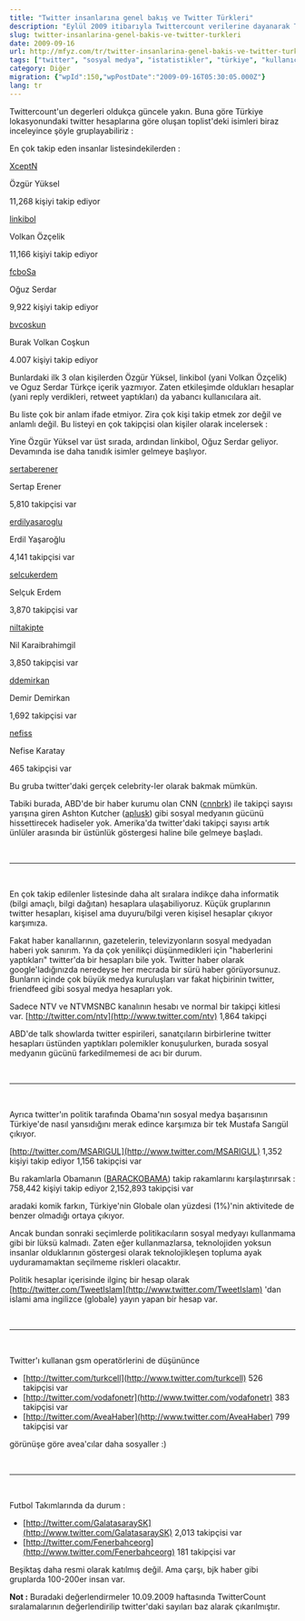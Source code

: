 ```yaml
---
title: "Twitter insanlarına genel bakış ve Twitter Türkleri"
description: "Eylül 2009 itibarıyla Twittercount verilerine dayanarak Türkiye'deki Twitter kullanıcı profillerine genel bir bakış. En çok takip edenler, en çok takipçisi olanlar ve marka hesapları."
slug: twitter-insanlarina-genel-bakis-ve-twitter-turkleri
date: 2009-09-16
url: http://mfyz.com/tr/twitter-insanlarina-genel-bakis-ve-twitter-turkleri/
tags: ["twitter", "sosyal medya", "istatistikler", "türkiye", "kullanıcı analizi"]
category: Diğer
migration: {"wpId":150,"wpPostDate":"2009-09-16T05:30:05.000Z"}
lang: tr
---
```


Twittercount'un degerleri oldukça güncele yakın. Buna göre Türkiye lokasyonundaki twitter hesaplarına göre oluşan toplist'deki isimleri biraz inceleyince şöyle gruplayabiliriz :

En çok takip eden insanlar listesindekilerden :

[XceptN](http://www.twitter.com/XceptN)

Özgür Yüksel

11,268 kişiyi takip ediyor

[linkibol](http://www.twitter.com/linkibol)

Volkan Özçelik

11,166 kişiyi takip ediyor

[fcboSa](http://www.twitter.com/fcboSa)

Oğuz Serdar

9,922 kişiyi takip ediyor

[bvcoskun](http://www.twitter.com/bvcoskun)

Burak Volkan Coşkun

4.007 kişiyi takip ediyor

Bunlardaki ilk 3 olan kişilerden Özgür Yüksel, linkibol (yani Volkan Özçelik) ve Oguz Serdar Türkçe içerik yazmıyor. Zaten etkileşimde oldukları hesaplar (yani reply verdikleri, retweet yaptıkları) da yabancı kullanıcılara ait.

Bu liste çok bir anlam ifade etmiyor. Zira çok kişi takip etmek zor değil ve anlamlı değil. Bu listeyi en çok takipçisi olan kişiler olarak incelersek :

Yine Özgür Yüksel var üst sırada, ardından linkibol, Oğuz Serdar geliyor. Devamında ise daha tanıdık isimler gelmeye başlıyor.

[sertaberener](http://www.twitter.com/sertaberener)

Sertap Erener

5,810 takipçisi var

[erdilyasaroglu](http://www.twitter.com/erdilyasaroglu)

Erdil Yaşaroğlu

4,141 takipçisi var

[selcukerdem](http://www.twitter.com/selcukerdem)

Selçuk Erdem

3,870 takipçisi var

[niltakipte](http://www.twitter.com/niltakipte)

Nil Karaibrahimgil

3,850 takipçisi var

[ddemirkan](http://www.twitter.com/ddemirkan)

Demir Demirkan

1,692 takipçisi var

[nefiss](http://www.twitter.com/nefiss)

Nefise Karatay

465 takipçisi var

Bu gruba twitter'daki gerçek celebrity-ler olarak bakmak mümkün.

Tabiki burada, ABD'de bir haber kurumu olan CNN ([cnnbrk](http://www.twitter.com/cnnbrk)) ile takipçi sayısı yarışına giren Ashton Kutcher ([aplusk](http://www.twitter.com/aplusk)) gibi sosyal medyanın gücünü hissettirecek hadiseler yok. Amerika'da twitter'daki takipçi sayısı artık ünlüler arasında bir üstünlük göstergesi haline bile gelmeye başladı.

 

* * *

 

En çok takip edilenler listesinde daha alt sıralara indikçe daha informatik (bilgi amaçlı, bilgi dağıtan) hesaplara ulaşabiliyoruz. Küçük gruplarının twitter hesapları, kişisel ama duyuru/bilgi veren kişisel hesaplar çıkıyor karşımıza.

Fakat haber kanallarının, gazetelerin, televizyonların sosyal medyadan haberi yok sanırım. Ya da çok yenilikçi düşünmedikleri için "haberlerini yaptıkları" twitter'da bir hesapları bile yok. Twitter haber olarak google'ladığınızda neredeyse her mecrada bir sürü haber görüyorsunuz. Bunların içinde çok büyük medya kuruluşları var fakat hiçbirinin twitter, friendfeed gibi sosyal medya hesapları yok.

Sadece NTV ve NTVMSNBC kanalının hesabı ve normal bir takipçi kitlesi var. [http://twitter.com/ntv](http://www.twitter.com/ntv) 1,864 takipçi

ABD'de talk showlarda twitter espirileri, sanatçıların birbirlerine twitter hesapları üstünden yaptıkları polemikler konuşulurken, burada sosyal medyanın gücünü farkedilmemesi de acı bir durum.

 

* * *

 

Ayrıca twitter'ın politik tarafında Obama'nın sosyal medya başarısının Türkiye'de nasıl yansıdığını merak edince karşımıza bir tek Mustafa Sarıgül çıkıyor.

[http://twitter.com/MSARIGUL](http://www.twitter.com/MSARIGUL) 1,352 kişiyi takip ediyor 1,156 takipçisi var

Bu rakamlarla Obamanın ([BARACKOBAMA](http://www.twitter.com/BARACKOBAMA)) takip rakamlarını karşılaştırırsak : 758,442 kişiyi takip ediyor 2,152,893 takipçisi var

aradaki komik farkın, Türkiye'nin Globale olan yüzdesi (1%)'nin aktivitede de benzer olmadığı ortaya çıkıyor.

Ancak bundan sonraki seçimlerde politikacıların sosyal medyayı kullanmama gibi bir lüksü kalmadı. Zaten eğer kullanmazlarsa, teknolojiden yoksun insanlar olduklarının göstergesi olarak teknolojikleşen topluma ayak uyduramamaktan seçilmeme riskleri olacaktır.

Politik hesaplar içerisinde ilginç bir hesap olarak [http://twitter.com/TweetIslam](http://www.twitter.com/TweetIslam) 'dan islami ama ingilizce (globale) yayın yapan bir hesap var.

 

* * *

 

Twitter'ı kullanan gsm operatörlerini de düşününce

*   [http://twitter.com/turkcell](http://www.twitter.com/turkcell) 526 takipçisi var
*   [http://twitter.com/vodafonetr](http://www.twitter.com/vodafonetr) 383 takipçisi var
*   [http://twitter.com/AveaHaber](http://www.twitter.com/AveaHaber) 799 takipçisi var

görünüşe göre avea'cılar daha sosyaller :)

 

* * *

 

Futbol Takımlarında da durum :

*   [http://twitter.com/GalatasaraySK](http://www.twitter.com/GalatasaraySK) 2,013 takipçisi var
*   [http://twitter.com/Fenerbahceorg](http://www.twitter.com/Fenerbahceorg) 181 takipçisi var

Beşiktaş daha resmi olarak katılmış değil. Ama çarşı, bjk haber gibi gruplarda 100-200er insan var.

**Not :** Buradaki değerlendirmeler 10.09.2009 haftasında TwitterCount sıralamalarının değerlendirilip twitter'daki sayıları baz alarak çıkarılmıştır.